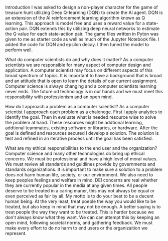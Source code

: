 Introduction
I was asked to design a non-player character for the game of treasure hunt utilizing Deep Q-learning (DQN) to create the AI agent. DQN is an extension of the AI reinforcement learning algorithm known as Q learning. This approach is model free and uses a reward value for a state-action pair. DQN extends this by utilizing deep neural networks to estimate the Q value for each state-action pair. The game files written in Pyton was given to me as starter code as well as much of the Jupyter Notebook file.
I added the code for DQN and epsilon decay. I then tuned the model to perform well.

What do computer scientists do and why does it matter?
As a computer scientists we are responsible for many aspect of computer design and application. A computer scientist may focus on different aspects of this broad spectrum of topics. It is important to have a background that is broad and an attitude that is open to learn the details of our current assignment. Computer science is always changing and a computer scientists learning never ends. The future od technology is in our hands and we must meet this responsibility with professionism and an open mind.

How do I approach a problem as a computer scientist?
As a computer scientist I appproach each problem as a chalenege. First I apply analytics to identify the goal. Then In evaluate what is needed resource wise to solve the problem at hand. These resources might be addtional learning, addtional teammates, existing software or libraries, or hardware. After the goal is defined and resources secured I develop a solution. The solution is test and refined in an iterative process until the goal has been satisfied. 

What are my ethical responsibilities to the end user and the organization?
Computer science and many other technologies do bring up ethical concerns. We must be professional and have a high level of moral values. We must review all standards and guidlines provide by governments and standards organizations. It is important to make sure a solution to a problem does not harm human life, society, or our environment. We also need to keep peoples feelings and welfare in mind. DEI concerns are real whether they are currently popular in the media at any given times. All people deserve to be treated in a caring maner, this may not always be equal or even perceived as fair by all. My motto is to do your best to be a decent human being. At the very least, treat poeple the way you would like to be treated, but also keep in mind that may not be enough. A better saying is to treat people the way they want to be treated. This is harder because we don't always know what they want. We can can attempt this by keeping an open mind, following societal norms, and gathering feedback. We must make every effort to do no harm to end users or the organizaition we represent. 




